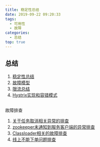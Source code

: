 ```yaml
---
title: 稳定性总结
date: 2019-09-22 09:20:33
tags:
  - 可用性
  - 故障
categories:
  - 总结
top: true  
---
```


<p></p>
<!-- more -->

## 总结
1. [稳定性总结](../../../../2017/05/09/stability/)
2. [故障模型](../../../../2018/10/27/fault/)
3. [限流总结](../../../../2016/09/26/ratelimit/)
4. [Hystrix实现和容错模式](../../../../2016/10/07/Hystrix/)

## 
故障排查
1. [关于任务取消相关异常的排查](../../../../2017/08/09/interrupted/) 
2. [zookeeper未通知到服务客户端的异常排查](../../../../2017/07/28/zookeeperBug/) 
3. [Classloader相关的故障排查](../../../../2014/09/06/classloader/) 
4. [线上不能下单问题排查](../../../../2017/09/25/mybatisBug/) 